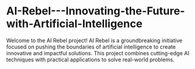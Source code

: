 # AI-Rebel---Innovating-the-Future-with-Artificial-Intelligence
Welcome to the AI Rebel project! AI Rebel is a groundbreaking initiative focused on pushing the boundaries of artificial intelligence to create innovative and impactful solutions. This project combines cutting-edge AI techniques with practical applications to solve real-world problems.
